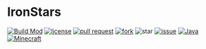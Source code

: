 # IronStars
[![Build Mod](https://github.com/Gu-ZT/IronStars/actions/workflows/build-mod.yml/badge.svg)](https://github.com/Gu-ZT/IronStars/actions/workflows/build-mod.yml)
[![license](https://img.shields.io/github/license/iron-stars/IronStars)]()
[![pull request](https://img.shields.io/bitbucket/pr-raw/iron-stars/IronStars)](https://github.com/iron-stars/IronStars/pulls)
[![fork](https://img.shields.io/github/forks/iron-stars/IronStars)](https://github.com/iron-stars/IronStars/network/members)
![star](https://img.shields.io/github/stars/iron-stars/IronStars)
[![issue](https://img.shields.io/bitbucket/issues-raw/iron-stars/IronStars)](https://github.com/iron-stars/IronStars/issues)
[![Java](https://img.shields.io/badge/Java-17-yellow)](https://docs.microsoft.com/java/openjdk/download)
[![Minecraft](https://img.shields.io/badge/Minecraft-1.18.1-66ccff)](https://www.minecraft.net/)

